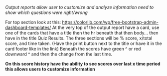 *Output reports allow user to customize and analyze information need to show which questions were right/wrong*

For top section look at this: https://colorlib.com/wp/free-bootstrap-admin-dashboard-templates/
At the very top of the output report have a card, use one of the cards that have a title then the hr beneath that then body... then have in the title Quiz Results.
The three sections will be % score, x/total score, and time taken. (Have the print button next to the title or have it in the card footer like in the link)
Beneath the scores have green ^ or red downward ^ and then the change from the last time.

**On this score history have the ability to see scores over last x time period this allows users to customize information**